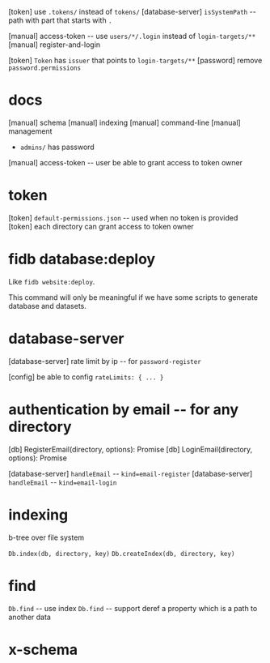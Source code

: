 [token] use `.tokens/` instead of `tokens/`
[database-server] `isSystemPath` -- path with part that starts with `.`

[manual] access-token -- use `users/*/.login` instead of `login-targets/**`
[manual] register-and-login

[token] `Token` has `issuer` that points to `login-targets/**`
[password] remove `password.permissions`

# docs

[manual] schema
[manual] indexing
[manual] command-line
[manual] management

- `admins/` has password

[manual] access-token -- user be able to grant access to token owner

# token

[token] `default-permissions.json` -- used when no token is provided
[token] each directory can grant access to token owner

# fidb database:deploy

Like `fidb website:deploy`.

This command will only be meaningful
if we have some scripts to generate database and datasets.

# database-server

[database-server] rate limit by ip -- for `password-register`

[config] be able to config `rateLimits: { ... }`

# authentication by email -- for any directory

[db] RegisterEmail(directory, options): Promise<void>
[db] LoginEmail(directory, options): Promise<Token>

[database-server] `handleEmail` -- `kind=email-register`
[database-server] `handleEmail` -- `kind=email-login`

# indexing

b-tree over file system

`Db.index(db, directory, key)`
`Db.createIndex(db, directory, key)`

# find

`Db.find` -- use index
`Db.find` -- support deref a property which is a path to another data

# x-schema
